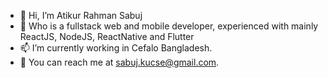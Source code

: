 - 👋 Hi, I’m Atikur Rahman Sabuj
- 👀 Who is a fullstack web and mobile developer,
  experienced with mainly ReactJS, NodeJS, ReactNative and Flutter
- 📫 I’m currently working in Cefalo Bangladesh.
- 📲 You can reach me at sabuj.kucse@gmail.com.

<!---
Atikur-Rahman-Sabuj/Atikur-Rahman-Sabuj is a ✨ special ✨ repository because its `README.md` (this file) appears on your GitHub profile.
You can click the Preview link to take a look at your changes.
--->
